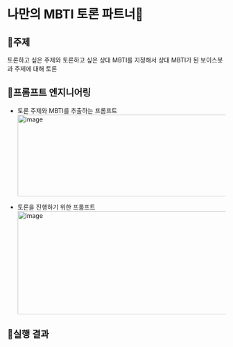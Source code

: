 # 나만의 MBTI 토론 파트너🤖

## 🔸주제
토론하고 싶은 주제와 토론하고 싶은 상대 MBTI를 지정해서 상대 MBTI가 된 보이스봇과 주제에 대해 토론

## 🔸프롬프트 엔지니어링
- 토론 주제와 MBTI를 추출하는 프롬프트 <br>
  <img width="712" height="188" alt="image" src="https://github.com/user-attachments/assets/79d34669-3269-45c9-b3b7-496294bf93b3" />

- 토론을 진행하기 위한 프롬프트
  <img width="841" height="238" alt="image" src="https://github.com/user-attachments/assets/52ba2b30-04f0-43dd-aae6-8d8a4011fdbf" />

## 🔸실행 결과
